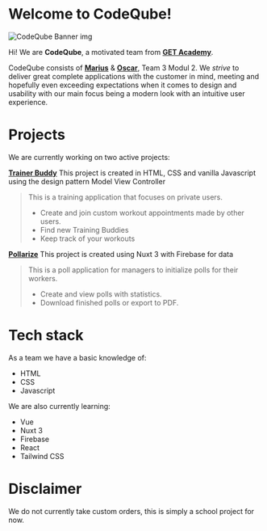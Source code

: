 # Welcome to CodeQube!
![CodeQube Banner img](https://i.ibb.co/RBj9ctP/linkedin-banner-image-2.png)

Hi! We are  **CodeQube**, a motivated team from **[GET Academy](https://www.getacademy.no/)**. 

CodeQube consists of  **[Marius](https://github.com/aaltofar)** & **[Oscar](https://github.com/xNemix)**, Team 3 Modul 2. We *strive* to deliver great complete applications with the customer in mind, meeting and hopefully even exceeding expectations when it comes to design and usability with our main focus being a modern look with an intuitive user experience.


# Projects

We are currently working on two active projects:


**[Trainer Buddy](https://github.com/CodeQube/Training-Buddy)**
This project is created in HTML, CSS and vanilla Javascript using the design pattern Model View Controller

> This is a training application that focuses on private users. 
> - Create and join custom workout appointments made by other users.
> - Find new Training Buddies
> - Keep track of your workouts

**[Pollarize](https://github.com/CodeQube/Pollarize)**
This project is created using Nuxt 3 with Firebase for data

> This is a poll application for managers to initialize polls for their workers. 
> - Create and view polls with statistics.
> - Download finished polls or export to PDF.


# Tech stack

As a team we have a basic knowledge of:

 - HTML
 - CSS
 - Javascript
 
 We are also currently learning:
 
 - Vue
 - Nuxt 3
 - Firebase
 - React
 - Tailwind CSS



# Disclaimer

We do not currently take custom orders, this is simply a school project for now.
